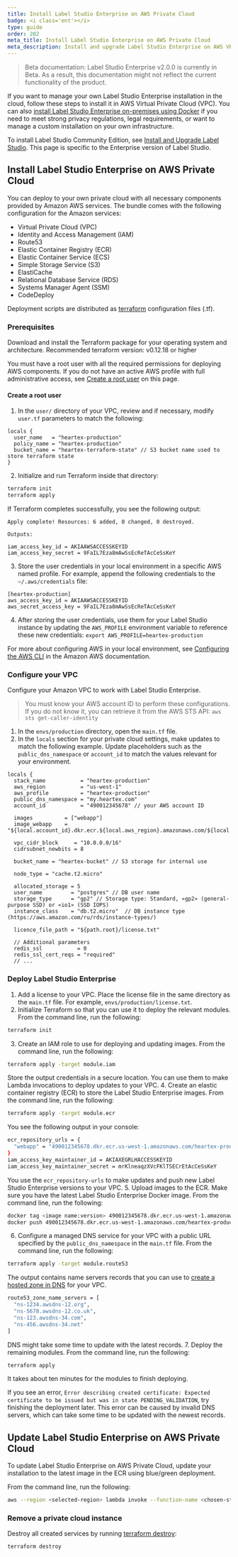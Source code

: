 ```yaml
---
title: Install Label Studio Enterprise on AWS Private Cloud
badge: <i class='ent'></i>
type: guide
order: 202
meta_title: Install Label Studio Enterprise on AWS Private Cloud
meta_description: Install and upgrade Label Studio Enterprise on AWS VPC to create machine learning and data science projects. 
---
```


> Beta documentation: Label Studio Enterprise v2.0.0 is currently in Beta. As a result, this documentation might not reflect the current functionality of the product.

If you want to manage your own Label Studio Enterprise installation in the cloud, follow these steps to install it in AWS Virtual Private Cloud (VPC). You can also [install Label Studio Enterprise on-premises using Docker](install_enterprise.html) if you need to meet strong privacy regulations, legal requirements, or want to manage a custom installation on your own infrastructure.

<div class="enterprise"><p>
To install Label Studio Community Edition, see <a href="install.html">Install and Upgrade Label Studio</a>. This page is specific to the Enterprise version of Label Studio.
</p></div>

<!-- md deploy.md -->

## Install Label Studio Enterprise on AWS Private Cloud

You can deploy to your own private cloud with all necessary components provided by Amazon AWS services. The bundle comes with the following configuration for the Amazon services:

- Virtual Private Cloud (VPC)
- Identity and Access Management (IAM)
- Route53
- Elastic Container Registry (ECR)
- Elastic Container Service (ECS)
- Simple Storage Service (S3)
- ElastiCache
- Relational Database Service (RDS)
- Systems Manager Agent (SSM)
- CodeDeploy

Deployment scripts are distributed as [terraform](https://www.terraform.io/) configuration files (.tf). 

### Prerequisites

Download and install the Terraform package for your operating system and architecture. Recommended terraform version: v0.12.18 or higher

You must have a root user with all the required permissions for deploying AWS components. If you do not have an active AWS profile with full administrative access, see [Create a root user](#Create-a-root-user) on this page. 

#### Create a root user

1. In the `user/` directory of your VPC, review and if necessary, modify `user.tf` parameters to match the following:

```hcl
locals {
  user_name   = "heartex-production"
  policy_name = "heartex-production"
  bucket_name = "heartex-terraform-state" // S3 bucket name used to store terraform state
}
```
2. Initialize and run Terraform inside that directory:
```bash
terraform init
terraform apply
```
If Terraform completes successfully, you see the following output:
```haml
Apply complete! Resources: 6 added, 0 changed, 0 destroyed.

Outputs:

iam_access_key_id = AKIAAWSACCESSKEYID
iam_access_key_secret = 9FaIL7Eza8mAwSsEcReTAcCeSsKeY
```
3. Store the user credentials in your local environment in a specific AWS named profile. For example, append the following credentials to the `~/.aws/credentials` file:
```text
[heartex-production]
aws_access_key_id = AKIAAWSACCESSKEYID
aws_secret_access_key = 9FaIL7Eza8mAwSsEcReTAcCeSsKeY
```
4. After storing the user credentials, use them for your Label Studio instance by updating the `AWS_PROFILE` environment variable to reference these new credentials:
   `export AWS_PROFILE=heartex-production`
   
For more about configuring AWS in your local environment, see [Configuring the AWS CLI](https://docs.aws.amazon.com/cli/latest/userguide/cli-chap-configure.html) in the Amazon AWS documentation.

### Configure your VPC

Configure your Amazon VPC to work with Label Studio Enterprise. 

> You must know your AWS account ID to perform these configurations. If you do not know it, you can retrieve it from the AWS STS API: `aws sts get-caller-identity`

1. In the `envs/production` directory, open the `main.tf` file.
2. In the `locals` section for your private cloud settings, make updates to match the following example. Update placeholders such as the `public_dns_namespace` or `account_id` to match the values relevant for your environment. 
```hcl
locals {
  stack_name           = "heartex-production"
  aws_region           = "us-west-1"
  aws_profile          = "heartex-production"
  public_dns_namespace = "my.heartex.com"
  account_id           = "490012345678" // your AWS account ID

  images          = ["webapp"]
  image_webapp    = "${local.account_id}.dkr.ecr.${local.aws_region}.amazonaws.com/${local.aws_profile}/webapp:latest"

  vpc_cidr_block     = "10.0.0.0/16"
  cidrsubnet_newbits = 8

  bucket_name = "heartex-bucket" // S3 storage for internal use

  node_type = "cache.t2.micro" 

  allocated_storage = 5
  user_name         = "postgres" // DB user name
  storage_type      = "gp2" // Storage type: Standard, «gp2» (general-purpose SSD) or «io1» (SSD IOPS)
  instance_class    = "db.t2.micro"  // DB instance type (https://aws.amazon.com/ru/rds/instance-types/)

  licence_file_path = "${path.root}/license.txt"

  // Additional parameters
  redis_ssl           = 0
  redis_ssl_cert_reqs = "required"
  // ...
```

### Deploy Label Studio Enterprise 

1. Add a license to your VPC. Place the license file in the same directory as the `main.tf` file. For example, `envs/production/license.txt`.
2. Initialize Terraform so that you can use it to deploy the relevant modules. From the command line, run the following:
```bash
terraform init
```
3. Create an IAM role to use for deploying and updating images. From the command line, run the following:
```bash
terraform apply -target module.iam
```
Store the output credentials in a secure location. You can use them to make Lambda invocations to deploy updates to your VPC. 
4. Create an elastic container registry (ECR) to store the Label Studio Enterprise images. From the command line, run the following:
```bash
terraform apply -target module.ecr
```
You see the following output in your console:
```bash
ecr_repository_urls = {
  "webapp" = "490012345678.dkr.ecr.us-west-1.amazonaws.com/heartex-production/webapp"
}
iam_access_key_maintainer_id = AKIAXEGRLHACCESSKEYID
iam_access_key_maintainer_secret = mrKlneaqzXVcFKlTSECrEtAcCeSsKeY
```
You use the `ecr_repository-urls` to make updates and push new Label Studio Enterprise versions to your VPC.
5. Upload images to the ECR. Make sure you have the latest Label Studio Enterprise Docker image. From the command line, run the following:
```bash
docker tag <image name:version> 490012345678.dkr.ecr.us-west-1.amazonaws.com/heartex-production/webapp
docker push 490012345678.dkr.ecr.us-west-1.amazonaws.com/heartex-production/webapp 
```
6. Configure a managed DNS service for your VPC with a public URL specified by the `public_dns_namespace` in the `main.tf` file. From the command line, run the following:
```bash
terraform apply -target module.route53
```
The output contains name servers records that you can use to [create a hosted zone in DNS](https://console.aws.amazon.com/route53/v2/hostedzones#CreateHostedZone) for your VPC. 
```bash
route53_zone_name_servers = [
  "ns-1234.awsdns-12.org",
  "ns-5678.awsdns-12.co.uk",
  "ns-123.awsdns-34.com",
  "ns-456.awsdns-34.net"
]
```
DNS might take some time to update with the latest records. 
7. Deploy the remaining modules. From the command line, run the following:
```bash
terraform apply
```
It takes about ten minutes for the modules to finish deploying. 

If you see an error, `Error describing created certificate: Expected certificate to be issued but was in state PENDING_VALIDATION`, try finishing the deployment later. This error can be caused by invalid DNS servers, which can take some time to be updated with the newest records.

## Update Label Studio Enterprise on AWS Private Cloud

To update Label Studio Enterprise on AWS Private Cloud, update your installation to the latest image in the ECR using blue/green deployment.

From the command line, run the following:
```bash
aws --region <selected-region> lambda invoke --function-name <chosen-stack-name>-deploy --payload '{"service": "webapp", "image": "<image-name-with-proper-version-tag>"}' result.json && cat result.json| jq .
```

### Remove a private cloud instance
Destroy all created services by running [terraform destroy](https://www.terraform.io/docs/cli/commands/destroy.html):

```bash
terraform destroy
```


